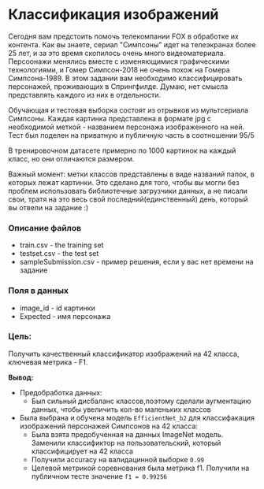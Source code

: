 # Классификация изображений

Сегодня вам предстоить помочь телекомпании FOX в обработке их контента. Как вы знаете, сериал "Симпсоны" идет на телеэкранах более 25 лет, и за это время скопилось очень много видеоматериала. Персоонажи менялись вместе с изменяющимися графическими технологиями, и Гомер Симпсон-2018 не очень похож на Гомера Симпсона-1989. В этом задании вам необходимо классифицировать персонажей, проживающих в Спрингфилде. Думаю, нет смысла представлять каждого из них в отдельности.

Обучающая и тестовая выборка состоят из отрывков из мультсериала Симпсоны. Каждая картинка представлена в формате jpg c необходимой меткой - названием персонажа изображенного на ней. Тест был поделен на приватную и публичную часть в соотношении 95/5

В тренировочном датасете примерно по 1000 картинок на каждый класс, но они отличаются размером.

Важный момент: метки классов представлены в виде названий папок, в которых лежат картинки. Это сделано для того, чтобы вы могли без проблем использовать библиотечные загрузчики данных, а не писали свои, тратя на это весь свой последний(единственный) день, который вы отвели на задание :)

### Описание файлов
- train.csv - the training set
- testset.csv - the test set
- sampleSubmission.csv - пример решения, если у вас нет времени на задание

### Поля в данных
- image_id - id картинки
- Expected - имя персонажа

### Цель:
Получить качественный классификатор изображений на 42 класса, ключевая метрика - F1.


**Вывод:**
- Предобработка данных:
    - Был сильный дисбаланс классов,поэтому сделали аугментацию данных, чтобы увеличить кол-во маленьких классов
- Была выбрана и обучена модель `EfficientNet_b2` для классифакация изображений персонажей Симпсонов на 42 класса:
    - Была взята предобученная на данных ImageNet модель. Заменили классификтор на пользовательский, который классифицирует на 42 класса
    - Получили accuracy на валидацинной выборке `0.99`
    - Целевой метрикой соревнования была метрика f1.  Получили на публичном тесте значение `f1 = 0.99256`


  
